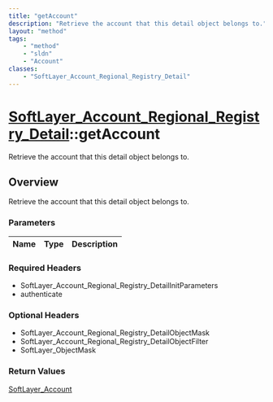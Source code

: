 ```yaml
---
title: "getAccount"
description: "Retrieve the account that this detail object belongs to."
layout: "method"
tags:
    - "method"
    - "sldn"
    - "Account"
classes:
    - "SoftLayer_Account_Regional_Registry_Detail"
---
```

# [SoftLayer_Account_Regional_Registry_Detail](/reference/services/SoftLayer_Account_Regional_Registry_Detail)::getAccount

Retrieve the account that this detail object belongs to.


## Overview 
Retrieve the account that this detail object belongs to.

### Parameters 
|Name | Type | Description |
| --- | --- | --- |


### Required Headers
* SoftLayer_Account_Regional_Registry_DetailInitParameters
* authenticate

### Optional Headers
* SoftLayer_Account_Regional_Registry_DetailObjectMask
* SoftLayer_Account_Regional_Registry_DetailObjectFilter
* SoftLayer_ObjectMask

### Return Values
<a href='/reference/datatypes/SoftLayer_Account'>SoftLayer_Account </a>


